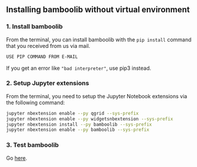 ## Installing bamboolib without virtual environment

### 1. Install bamboolib

From the terminal, you can install bamboolib with the `pip install` command that you received from us via mail.

```bash
USE PIP COMMAND FROM E-MAIL
```

If you get an error like `"bad interpreter"`, use pip3 instead.

### 2. Setup Jupyter extensions

From the terminal, you need to setup the Jupyter Notebook extensions via the following command:

```bash
jupyter nbextension enable --py qgrid --sys-prefix
jupyter nbextension enable --py widgetsnbextension --sys-prefix
jupyter nbextension install --py bamboolib --sys-prefix
jupyter nbextension enable --py bamboolib --sys-prefix
```

### 3. Test bamboolib

Go [here](https://github.com/tkrabel/bamboolib/blob/master/installation/bamboolib_test_run/without_virtual_environment.md#test-the-library).
